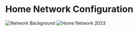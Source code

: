 # Home Network Configuration
![Network Background](https://www.teahub.io/photos/full/226-2263470_network-infrastructure.jpg)
![Home Network 2023](https://user-images.githubusercontent.com/73140219/184047398-47ed3980-ee0e-4116-940a-657a0e260d72.png)
